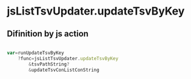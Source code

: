 # jsListTsvUpdater.updateTsvByKey

## Difinition by js action

```js.js

var=runUpdateTsvByKey
	?func=jsListTsvUpdater.updateTsvByKey
		&tsvPathString?
		&updateTsvConListConString
```


